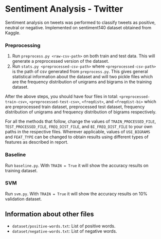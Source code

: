 # Sentiment Analysis - Twitter
Sentiment analysis on tweets was performed to classify tweets as positive, neutral or negative. Implemented on sentiment140 dataset obtained from Kaggle.

### Preprocessing 

1. Run `preprocess.py <raw-csv-path>` on both train and test data. This will generate a preprocessed version of the dataset.
2. Run `stats.py <preprocessed-csv-path>` where `<preprocessed-csv-path>` is the path of csv generated from `preprocess.py`. This gives general statistical information about the dataset and will two pickle files which are the frequency distribution of unigrams and bigrams in the training dataset. 

After the above steps, you should have four files in total: `<preprocessed-train-csv>`, `<preprocessed-test-csv>`, `<freqdist>`, and `<freqdist-bi>` which are preprocessed train dataset, preprocessed test dataset, frequency distribution of unigrams and frequency distribution of bigrams respectively.

For all the methods that follow, change the values of `TRAIN_PROCESSED_FILE`, `TEST_PROCESSED_FILE`, `FREQ_DIST_FILE`, and `BI_FREQ_DIST_FILE` to your own paths in the respective files. Wherever applicable, values of `USE_BIGRAMS` and `FEAT_TYPE` can be changed to obtain results using different types of features as described in report.

### Baseline
 Run `baseline.py`. With `TRAIN = True` it will show the accuracy results on training dataset.

### SVM
 Run `svm.py`. With `TRAIN = True` it will show the accuracy results on 10% validation dataset.

## Information about other files

* `dataset/positive-words.txt`: List of positive words.
* `dataset/negative-words.txt`: List of negative words.


